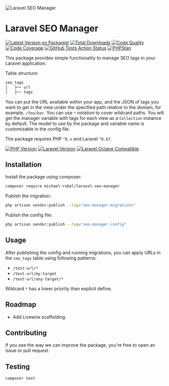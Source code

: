 ![Laravel SEO Manager](https://user-images.githubusercontent.com/37669560/147988859-5d33959e-f43d-4ae6-816a-59c26c17a0ad.png)

# Laravel SEO Manager
[![Latest Version on Packagist](https://img.shields.io/packagist/v/michael-rubel/laravel-seo-manager.svg?style=flat-square&logo=packagist)](https://packagist.org/packages/michael-rubel/laravel-seo-manager)
[![Total Downloads](https://img.shields.io/packagist/dt/michael-rubel/laravel-seo-manager.svg?style=flat-square&logo=packagist)](https://packagist.org/packages/michael-rubel/laravel-seo-manager)
[![Code Quality](https://img.shields.io/scrutinizer/quality/g/michael-rubel/laravel-seo-manager.svg?style=flat-square&logo=scrutinizer)](https://scrutinizer-ci.com/g/michael-rubel/laravel-seo-manager/?branch=main)
[![Code Coverage](https://img.shields.io/scrutinizer/coverage/g/michael-rubel/laravel-seo-manager.svg?style=flat-square&logo=scrutinizer)](https://scrutinizer-ci.com/g/michael-rubel/laravel-seo-manager/?branch=main)
[![GitHub Tests Action Status](https://img.shields.io/github/workflow/status/michael-rubel/laravel-seo-manager/run-tests/main?style=flat-square&label=tests&logo=github)](https://github.com/michael-rubel/laravel-seo-manager/actions)
[![PHPStan](https://img.shields.io/github/workflow/status/michael-rubel/laravel-seo-manager/phpstan/main?style=flat-square&label=larastan&logo=laravel)](https://github.com/michael-rubel/laravel-seo-manager/actions)

This package provides simple functionality to manage SEO tags in your Laravel application.

Table structure:
```php
seo_tags
│   ├── url
│   ├── tags
```

You can put the URL available within your app, and the JSON of tags you want to get in the view under the specified path relative to the domain, for example, `/foo/bar`. You can use `*` notation to cover wildcard paths. You will get the manager variable with tags for each view as a `Collection` instance by default. The model to use by the package and variable name is customizable in the config file.

The package requires PHP `^8.x` and Laravel `^8.67`.

[![PHP Version](https://img.shields.io/badge/php-^8.x-777BB4?style=flat-square&logo=php)](https://php.net)
[![Laravel Version](https://img.shields.io/badge/laravel-^8.67-FF2D20?style=flat-square&logo=laravel)](https://laravel.com)
[![Laravel Octane Compatible](https://img.shields.io/badge/octane-compatible-success?style=flat-square&logo=laravel)](https://github.com/laravel/octane)

## Installation
Install the package using composer:
```bash
composer require michael-rubel/laravel-seo-manager
```

Publish the migration:
```bash
php artisan vendor:publish --tag="seo-manager-migrations"
```

Publish the config file:
```bash
php artisan vendor:publish --tag="seo-manager-config"
```

## Usage
After publishing the config and running migrations, you can apply URLs in the `seo_tags` table using following patterns:
- `/test-url/*`
- `/test-url/my-target`
- `/test-url/any-target/*`

Wildcard `*` has a lower priority than explicit define.

## Roadmap
- Add Livewire scaffolding.

## Contributing
If you see the way we can improve the package, you're free to open an issue or pull request.

## Testing
```bash
composer test
```
